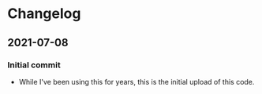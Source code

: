# Changelog

## 2021-07-08

### Initial commit

- While I've been using this for years, this is the initial upload of this code.